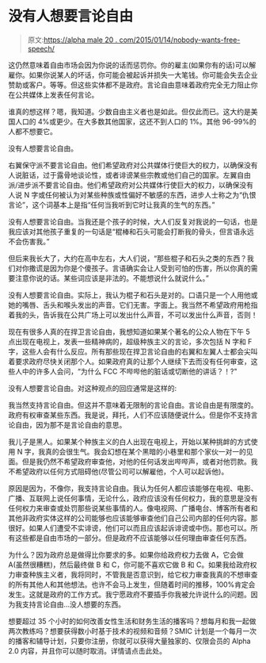 # 没有人想要言论自由

> 原文:[https://alpha male 20 . com/2015/01/14/nobody-wants-free-speech/](https://alphamale20.com/2015/01/14/nobody-wants-free-speech/)

这仍然意味着自由市场会因为你说的话而惩罚你。你的雇主(如果你有的话)可以解雇你。如果你说某人的坏话，你可能会被起诉并损失一大笔钱。你可能会失去企业赞助或客户。等等。但这些实体都不是政府。言论自由意味着政府完全无力阻止你在公共媒体上发表任何言论。

谁真的想这样？嗯，我知道。少数自由主义者也是如此。但仅此而已。这大约是美国人口的 4%或更少。在大多数其他国家，这还不到人口的 1%。其他 96-99%的人都不想要它。

没有人想要言论自由。

右翼保守派不要言论自由。他们希望政府对公共媒体行使巨大的权力，以确保没有人说脏话，过于露骨地谈论性，或者诽谤某些宗教或他们自己的国家。左翼自由派/进步派不要言论自由。他们希望政府对公共媒体行使巨大的权力，以确保没有人说 N 字或任何被认为对某些种族或性偏好不敏感的东西，进步人士称之为“仇恨言论”，这个词基本上是指“任何当我听到它时让我真的生气的东西。”

没有人想要言论自由。当我还是个孩子的时候，大人们反复对我说的一句话，也是我应该对其他孩子重复的一句话是“棍棒和石头可能会打断我的骨头，但言语永远不会伤害我。”

但后来我长大了，大约在高中左右，大人们说，“那些棍子和石头之类的东西？我们对你撒谎是因为你是个傻孩子。言语确实会让人受到可怕的伤害，所以你真的需要注意你说的话。某些词应该是非法的。不能想说什么就说什么。”

没有人想要言论自由。实际上，我认为棍子和石头是对的。口语只是一个人用他或她的嘴唇、舌头和喉头发出的声音。它们无害。字面上。我当然不希望政府用枪指着我的头，告诉我在公共广场上可以发出什么声音，不可以发出什么声音，否则！

现在有很多人真的在捍卫言论自由，我想知道如果某个著名的公众人物在下午 5 点出现在电视上，发表一些精神病的，超级种族主义的言论，多次包括 N 字和 F 字，这些人会有什么反应。所有那些现在捍卫言论自由的右翼和左翼人士都会尖叫着要求政府尽快关闭那个人。如果政府真的让那个人继续下去而没有任何审查，这些人中的许多人会问，“为什么 FCC 不哔哔他的脏话或切断他的讲话？！?"

没有人想要言论自由。对这种观点的回应通常是这样的:

我当然支持言论自由。但这并不意味着无限制的言论自由。言论自由是有限度的。政府有权审查某些东西。我是说，拜托，人们不应该随便说什么。但是你不支持言论自由，因为那不是言论自由的意思。

我儿子是黑人。如果某个种族主义的白人出现在电视上，开始以某种挑衅的方式使用 N 字，我真的会很生气。我会幻想在某个黑暗的小巷里和那个家伙一对一的见面。但是我仍然不希望政府审查他，对他的任何话发出哔哔声，或者对他罚款。我不希望政府以任何方式阻碍他(尽管公司可以解雇他，个人可以起诉他)。

原因是因为，不像你，我支持言论自由。我认为任何人都应该能够在电视、电影、广播、互联网上说任何事情，无论什么，政府应该没有任何权力，我的意思是没有任何权力来审查或处罚那些说某些事情的人。像电视网、广播电台、博客所有者和其他非政府实体这样的公司能够也应该能够审查他们自己公司内部的任何内容。那很好。如果人们遭受不实诽谤，他们可以而且应该起诉诽谤或中伤。那也可以。所有这些都是自由市场的一部分。但是政府不应该能够以任何理由审查任何东西。

为什么？因为政府总是做得比你要求的多。如果你给政府权力去做 A，它会做 A(虽然很糟糕)，然后最终做 B 和 C，你可能不喜欢它做 B 和 C。如果我给政府权力审查种族主义者，我将同时，不管我是否意识到，给它权力审查我真的不想审查的所有其他人和其他想法。也许不会马上发生，但随着时间的推移，100%肯定会发生。这就是政府的工作方式。我宁愿政府不要插手你我被允许说什么的问题。因为我支持言论自由...没人想要的东西。

想要超过 35 个小时的如何改善女性生活和财务生活的播客吗？想每月和我一起做两次教练吗？想要获得数小时基于技术的视频和音频？SMIC 计划是一个每月一次的播客和辅导计划，只要你注册，你就可以获得大量独家的、仅限会员的 Alpha 2.0 内容，并且你可以随时取消。详情请点击此处。